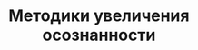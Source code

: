 ---
title: "Методики увеличения осознанности"
slug: metodiki-uvelicheniya-osoznannosti
layout: webinar-video
datetext: "среда, 23 марта"
timetext: 20:00 мск
video: "https://www.youtube.com/embed/Hk7RnpOxgeg?rel=0&autoplay=1"

---